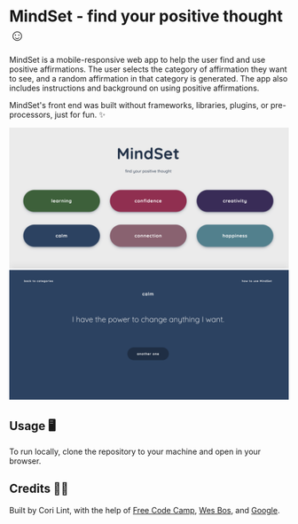 # MindSet - find your positive thought :relaxed:

MindSet is a mobile-responsive web app to help the user find and use positive affirmations. The user selects the category of affirmation they want to see, and a random affirmation in that category is generated. The app also includes instructions and background on using positive affirmations.

MindSet's front end was built without frameworks, libraries, plugins, or pre-processors, just for fun. :sparkles:

![app screenshot](img/1.png)
![app screenshot](img/2.png)

## Usage :desktop_computer:	

To run locally, clone the repository to your machine and open in your browser.

## Credits :woman_technologist:

Built by Cori Lint, with the help of [Free Code Camp](https://www.freecodecamp.org/learn), [Wes Bos](https://wesbos.com/), and [Google](http://google.com).